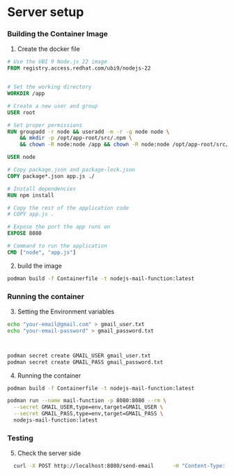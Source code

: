 # Server setup

### Building the Container Image

1. Create the docker file

```Dockerfile
# Use the UBI 9 Node.js 22 image
FROM registry.access.redhat.com/ubi9/nodejs-22


# Set the working directory
WORKDIR /app

# Create a new user and group
USER root

# Set proper permissions
RUN groupadd -r node && useradd -m -r -g node node \
    && mkdir -p /opt/app-root/src/.npm \
    && chown -R node:node /app && chown -R node:node /opt/app-root/src/.npm

USER node

# Copy package.json and package-lock.json
COPY package*.json app.js ./

# Install dependencies
RUN npm install

# Copy the rest of the application code
# COPY app.js .

# Expose the port the app runs on
EXPOSE 8080

# Command to run the application
CMD ["node", "app.js"]
```

2. build the image

```bash
podman build -f Containerfile -t nodejs-mail-function:latest
```

### Running the container

3. Setting the Environment variables

```bash
echo "your-email@gmail.com" > gmail_user.txt
echo "your-email-password" > gmail_password.txt



podman secret create GMAIL_USER gmail_user.txt
podman secret create GMAIL_PASS gmail_password.txt
```

4. Running the container

```bash
podman build -f Containerfile -t nodejs-mail-function:latest

podman run --name mail-function -p 8080:8080 --rm \
  --secret GMAIL_USER,type=env,target=GMAIL_USER \
  --secret GMAIL_PASS,type=env,target=GMAIL_PASS \
  nodejs-mail-function:latest
```

### Testing

5. Check the server side

```bash
  curl -X POST http://localhost:8080/send-email      -H "Content-Type: application/json"      -H "Authorization: Bearer your_token"      -d '{"name": "John Doe", "email": "john.doe@example.com", "message": "Hello!"}'

```
